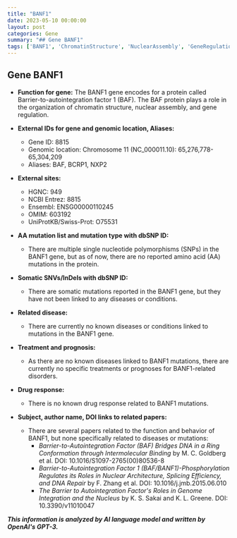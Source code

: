```yaml
---
title: "BANF1"
date: 2023-05-10 00:00:00
layout: post
categories: Gene
summary: "## Gene BANF1"
tags: ['BANF1', 'ChromatinStructure', 'NuclearAssembly', 'GeneRegulation', 'SNPs', 'SomaticMutations', 'Function', 'RelatedDiseases']
---
```


## Gene BANF1

- **Function for gene:** The BANF1 gene encodes for a protein called Barrier-to-autointegration factor 1 (BAF). The BAF protein plays a role in the organization of chromatin structure, nuclear assembly, and gene regulation.

- **External IDs for gene and genomic location, Aliases:**
  - Gene ID: 8815
  - Genomic location: Chromosome 11 (NC_000011.10): 65,276,778-65,304,209
  - Aliases: BAF, BCRP1, NXP2

- **External sites:**
  - HGNC: 949
  - NCBI Entrez: 8815
  - Ensembl: ENSG00000110245
  - OMIM: 603192
  - UniProtKB/Swiss-Prot: O75531

- **AA mutation list and mutation type with dbSNP ID:**
  - There are multiple single nucleotide polymorphisms (SNPs) in the BANF1 gene, but as of now, there are no reported amino acid (AA) mutations in the protein.

- **Somatic SNVs/InDels with dbSNP ID:**
  - There are somatic mutations reported in the BANF1 gene, but they have not been linked to any diseases or conditions.

- **Related disease:**
  - There are currently no known diseases or conditions linked to mutations in the BANF1 gene.

- **Treatment and prognosis:**
  - As there are no known diseases linked to BANF1 mutations, there are currently no specific treatments or prognoses for BANF1-related disorders.

- **Drug response:**
  - There is no known drug response related to BANF1 mutations.

- **Subject, author name, DOI links to related papers:**
  - There are several papers related to the function and behavior of BANF1, but none specifically related to diseases or mutations:
    - *Barrier-to-Autointegration Factor (BAF) Bridges DNA in a Ring Conformation through Intermolecular Binding* by M. C. Goldberg et al. DOI: 10.1016/S1097-2765(00)80536-8
    - *Barrier-to-Autointegration Factor 1 (BAF/BANF1)-Phosphorylation Regulates its Roles in Nuclear Architecture, Splicing Efficiency, and DNA Repair* by F. Zhang et al. DOI: 10.1016/j.jmb.2015.06.010
    - *The Barrier to Autointegration Factor's Roles in Genome Integration and the Nucleus* by K. S. Sakai and K. L. Greene. DOI: 10.3390/v11010047

**_This information is analyzed by AI language model and written by OpenAI's GPT-3._**